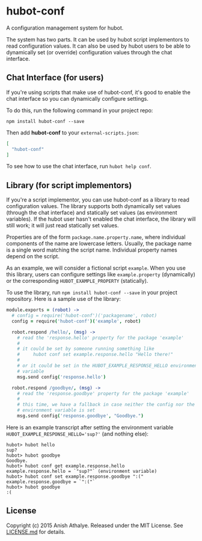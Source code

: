 # hubot-conf

A configuration management system for hubot.

The system has two parts. It can be used by hubot script implementors to read
configuration values. It can also be used by hubot users to be able to
dynamically set (or override) configuration values through the chat interface.

## Chat Interface (for users)

If you're using scripts that make use of hubot-conf, it's good to enable the
chat interface so you can dynamically configure settings.

To do this, run the following command in your project repo:

`npm install hubot-conf --save`

Then add **hubot-conf** to your `external-scripts.json`:

```json
[
  "hubot-conf"
]
```

To see how to use the chat interface, run `hubot help conf`.

## Library (for script implementors)

If you're a script implementor, you can use hubot-conf as a library to read
configuration values. The library supports both dynamically set values (through
the chat interface) and statically set values (as environment variables). If
the hubot user hasn't enabled the chat interface, the library will still work;
it will just read statically set values.

Properties are of the form `package.name.property.name`, where individual
components of the name are lowercase letters. Usually, the package name is a
single word matching the script name. Individual property names depend on the
script.

As an example, we will consider a fictional script `example`. When you use this
library, users can configure settings like `example.property` (dynamically) or
the corresponding `HUBOT_EXAMPLE_PROPERTY` (statically).

To use the library, run `npm install hubot-conf --save` in your project
repository. Here is a sample use of the library:

```coffee
module.exports = (robot) ->
  # config = require('hubot-conf')('packagename', robot)
  config = require('hubot-conf')('example', robot)

  robot.respond /hello/, (msg) ->
    # read the 'response.hello' property for the package 'example'
    #
    # it could be set by someone running something like
    #     hubot conf set example.response.hello "Hello there!"
    #
    # or it could be set in the HUBOT_EXAMPLE_RESPONSE_HELLO environment
    # variable
    msg.send config('response.hello')

  robot.respond /goodbye/, (msg) ->
    # read the 'response.goodbye' property for the package 'example'
    #
    # this time, we have a fallback in case neither the config nor the
    # environment variable is set
    msg.send config('response.goodbye', "Goodbye.")
```

Here is an example transcript after setting the environment variable
`HUBOT_EXAMPLE_RESPONSE_HELLO='sup?'` (and nothing else):

```
hubot> hubot hello
sup?
hubot> hubot goodbye
Goodbye.
hubot> hubot conf get example.response.hello
example.response.hello = `"sup?"` (environment variable)
hubot> hubot conf set example.response.goodbye ":("
example.response.goodbye = `":("`
hubot> hubot goodbye
:(
```

## License

Copyright (c) 2015 Anish Athalye. Released under the MIT License. See
[LICENSE.md][license] for details.

[license]: LICENSE.md
